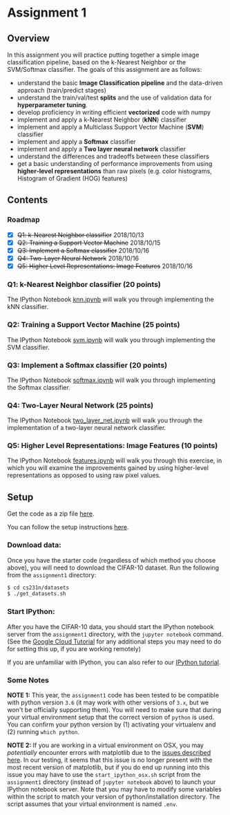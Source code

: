 # Assignment 1

## Overview

In this assignment you will practice putting together a simple image classification pipeline, based on the k-Nearest Neighbor or the SVM/Softmax classifier. The goals of this assignment are as follows:

- understand the basic **Image Classification pipeline** and the data-driven approach (train/predict stages)
- understand the train/val/test **splits** and the use of validation data for **hyperparameter tuning**.
- develop proficiency in writing efficient **vectorized** code with numpy
- implement and apply a k-Nearest Neighbor (**kNN**) classifier
- implement and apply a Multiclass Support Vector Machine (**SVM**) classifier
- implement and apply a **Softmax** classifier
- implement and apply a **Two layer neural network** classifier
- understand the differences and tradeoffs between these classifiers
- get a basic understanding of performance improvements from using **higher-level representations** than raw pixels (e.g. color histograms, Histogram of Gradient (HOG) features)

## Contents

### Roadmap

- [x] ~~Q1: k-Nearest Neighbor classifier~~ 2018/10/13
- [x] ~~Q2: Training a Support Vector Machine~~ 2018/10/15
- [x] ~~Q3: Implement a Softmax classifier~~ 2018/10/16
- [x] ~~Q4: Two-Layer Neural Network~~ 2018/10/16
- [x] ~~Q5: Higher Level Representations: Image Features~~ 2018/10/16

### Q1: k-Nearest Neighbor classifier (20 points)

The IPython Notebook [knn.ipynb](https://github.com/ECer23/cs231n.assignments/blob/master/assignment1/knn.ipynb) will walk you through implementing the kNN classifier.

### Q2: Training a Support Vector Machine (25 points)

The IPython Notebook [svm.ipynb](https://github.com/ECer23/cs231n.assignments/blob/master/assignment1/svm.ipynb) will walk you through implementing the SVM classifier.

### Q3: Implement a Softmax classifier (20 points)

The IPython Notebook [softmax.ipynb](https://github.com/ECer23/cs231n.assignments/blob/master/assignment1/softmax.ipynb) will walk you through implementing the Softmax classifier.

### Q4: Two-Layer Neural Network (25 points)
The IPython Notebook [two_layer_net.ipynb](https://github.com/ECer23/cs231n.assignments/blob/master/assignment1/two_layer_net.ipynb) will walk you through the implementation of a two-layer neural network classifier.

### Q5: Higher Level Representations: Image Features (10 points)

The IPython Notebook [features.ipynb](https://github.com/ECer23/cs231n.assignments/blob/master/assignment1/features.ipynb) will walk you through this exercise, in which you will examine the improvements gained by using higher-level representations as opposed to using raw pixel values.

## Setup

Get the code as a zip file [here](http://cs231n.github.io/assignments/2018/spring1718_assignment1.zip).

You can follow the setup instructions [here](http://cs231n.github.io/setup-instructions/).

### Download data:
Once you have the starter code (regardless of which method you choose above), you will need to download the CIFAR-10 dataset.
Run the following from the `assignment1` directory:

```bash
$ cd cs231n/datasets
$ ./get_datasets.sh
```

### Start IPython:
After you have the CIFAR-10 data, you should start the IPython notebook server from the
`assignment1` directory, with the `jupyter notebook` command. (See the [Google Cloud Tutorial](http://cs231n.github.io/gce-tutorial/) for any additional steps you may need to do for setting this up, if you are working remotely)

If you are unfamiliar with IPython, you can also refer to our
[IPython tutorial](/ipython-tutorial).

### Some Notes
**NOTE 1:** This year, the `assignment1` code has been tested to be compatible with python version `3.6` (it may work with other versions of `3.x`, but we won't be officially supporting them). You will need to make sure that during your virtual environment setup that the correct version of `python` is used. You can confirm your python version by (1) activating your virtualenv and (2) running `which python`.

**NOTE 2:** If you are working in a virtual environment on OSX, you may *potentially* encounter
errors with matplotlib due to the [issues described here](http://matplotlib.org/faq/virtualenv_faq.html). In our testing, it seems that this issue is no longer present with the most recent version of matplotlib, but if you do end up running into this issue you may have to use the `start_ipython_osx.sh` script from the `assignment1` directory (instead of `jupyter notebook` above) to launch your IPython notebook server. Note that you may have to modify some variables within the script to match your version of python/installation directory. The script assumes that your virtual environment is named `.env`.
